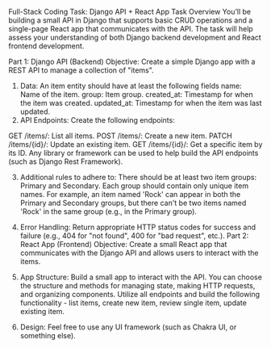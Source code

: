Full-Stack Coding Task: Django API + React App
Task Overview
You’ll be building a small API in Django that supports basic CRUD operations and a single-page React app that communicates with the API. The task will help assess your understanding of both Django backend development and React frontend development.

Part 1: Django API (Backend)
Objective: Create a simple Django app with a REST API to manage a collection of "items".

1. Data:
An item entity should have at least the following fields
name: Name of the item.
group: Item group.
created_at: Timestamp for when the item was created.
updated_at: Timestamp for when the item was last updated.
2. API Endpoints:
Create the following endpoints:

GET /items/: List all items.
POST /items/: Create a new item.
PATCH /items/{id}/: Update an existing item.
GET /items/{id}/: Get a specific item by its ID.
Any library or framework can be used to help build the API endpoints (such as Django Rest Framework).

3. Additional rules to adhere to:
There should be at least two item groups: Primary and Secondary.
Each group should contain only unique item names. For example, an item named 'Rock' can appear in both the Primary and Secondary groups, but there can't be two items named 'Rock' in the same group (e.g., in the Primary group).
4. Error Handling:
Return appropriate HTTP status codes for success and failure (e.g., 404 for "not found", 400 for "bad request", etc.).
Part 2: React App (Frontend)
Objective: Create a small React app that communicates with the Django API and allows users to interact with the items.

1. App Structure:
Build a small app to interact with the API. You can choose the structure and methods for managing state, making HTTP requests, and organizing components. Utilize all endpoints and build the following functionality - list items, create new item, review single item, update existing item.
2. Design:
Feel free to use any UI framework (such as Chakra UI, or something else).